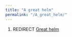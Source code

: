 ```yaml
---
title: "A great helm"
permalink: "/A_great_helm/"
---
```


1.  REDIRECT [Great helm](Great_helm "wikilink")
